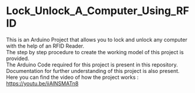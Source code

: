 # Lock_Unlock_A_Computer_Using_RFID
This is an Arduino Project that allows you to lock and unlock any computer with the help of an RFID Reader.</br>
The step by step procedure to create the working model of this project is provided.</br>
The Arduino Code required for this project is present in this repository. </br>
Documentation for further understanding of this project is also present. </br>
Here you can find the video of how the project works : https://youtu.be/iiAlNSMATn8
